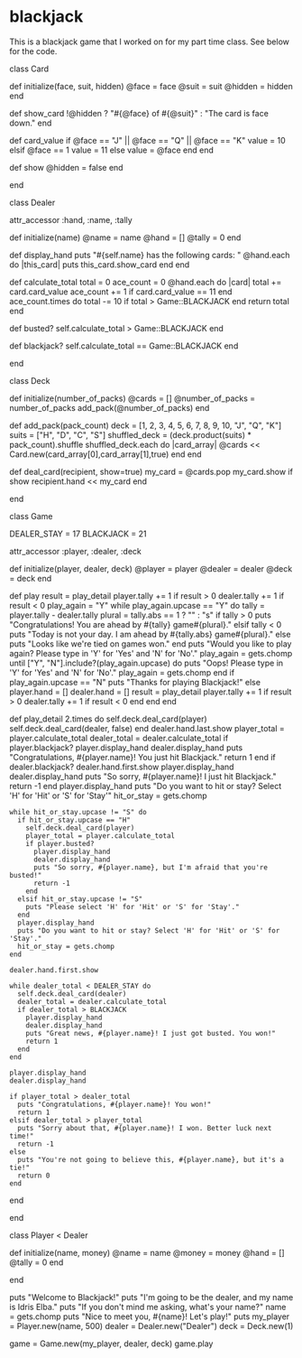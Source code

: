 # blackjack
This is a blackjack game that I worked on for my part time class. See below for the code. 

class Card
 
  def initialize(face, suit, hidden)
    @face = face
    @suit = suit
    @hidden = hidden
  end
 
  def show_card
    !@hidden ? "#{@face} of #{@suit}" : "The card is face down."
  end
 
  def card_value
    if @face == "J" || @face == "Q" || @face == "K"
      value = 10
    elsif @face == 1
      value = 11
    else
      value = @face
    end
  end
 
  def show
    @hidden = false
  end
 
end
 
class Dealer
 
  attr_accessor :hand, :name, :tally
 
  def initialize(name)
    @name = name
    @hand = []
    @tally = 0
  end
 
  def display_hand
    puts "#{self.name} has the following cards: "
    @hand.each do |this_card|
      puts this_card.show_card
    end
  end
 
  def calculate_total
    total = 0
    ace_count = 0
    @hand.each do |card|
      total += card.card_value
      ace_count += 1 if card.card_value == 11
    end
    ace_count.times do
      total -= 10 if total > Game::BLACKJACK
    end
    return total
  end
 
  def busted?
    self.calculate_total > Game::BLACKJACK
  end
 
  def blackjack?
    self.calculate_total == Game::BLACKJACK
  end
 
end
 
class Deck
 
  def initialize(number_of_packs)
    @cards = []
    @number_of_packs = number_of_packs
    add_pack(@number_of_packs)
  end
 
  def add_pack(pack_count)
    deck = [1, 2, 3, 4, 5, 6, 7, 8, 9, 10, "J", "Q", "K"]
    suits = ["H", "D", "C", "S"]
    shuffled_deck = (deck.product(suits) * pack_count).shuffle
    shuffled_deck.each do |card_array|
      @cards << Card.new(card_array[0],card_array[1],true)
    end
  end
 
  def deal_card(recipient, show=true)
    my_card = @cards.pop 
    my_card.show if show
    recipient.hand << my_card
  end
 
end
 
class Game
 
  DEALER_STAY = 17
  BLACKJACK = 21
 
  attr_accessor :player, :dealer, :deck
 
  def initialize(player, dealer, deck)
    @player = player
    @dealer = dealer
    @deck = deck
  end
 
  def play
    result = play_detail
    player.tally += 1 if result > 0
    dealer.tally += 1 if result < 0
    play_again = "Y"
    while play_again.upcase == "Y" do
      tally = player.tally - dealer.tally
      plural = tally.abs == 1 ? "" : "s"
      if tally > 0
        puts "Congratulations!  You are ahead by #{tally} game#{plural}."
      elsif tally < 0
        puts "Today is not your day. I am ahead by #{tally.abs} game#{plural}."
      else
        puts "Looks like we're tied on games won."
      end
      puts "Would you like to play again? Please type in 'Y' for 'Yes' and 'N' for 'No'."
      play_again = gets.chomp
      until ["Y", "N"].include?(play_again.upcase) do
        puts "Oops! Please type in 'Y' for 'Yes' and 'N' for 'No'."
        play_again = gets.chomp
      end
      if play_again.upcase == "N"
        puts "Thanks for playing Blackjack!"
      else
        player.hand = []
        dealer.hand = []
        result = play_detail
        player.tally += 1 if result > 0
        dealer.tally += 1 if result < 0
      end
    end
  end
 
  def play_detail
    2.times do
      self.deck.deal_card(player)
      self.deck.deal_card(dealer, false)
    end
    dealer.hand.last.show
    player_total = player.calculate_total
    dealer_total = dealer.calculate_total
    if player.blackjack?
      player.display_hand 
      dealer.display_hand
      puts "Congratulations, #{player.name}! You just hit Blackjack."
      return 1
    end
    if dealer.blackjack?
      dealer.hand.first.show
      player.display_hand 
      dealer.display_hand
      puts "So sorry, #{player.name}! I just hit Blackjack."
      return -1
    end
    player.display_hand
    puts "Do you want to hit or stay? Select 'H' for 'Hit' or 'S' for 'Stay'"
    hit_or_stay = gets.chomp
 
    while hit_or_stay.upcase != "S" do
      if hit_or_stay.upcase == "H"
        self.deck.deal_card(player)
        player_total = player.calculate_total
        if player.busted?
          player.display_hand 
          dealer.display_hand
          puts "So sorry, #{player.name}, but I'm afraid that you're busted!"
          return -1
        end
      elsif hit_or_stay.upcase != "S"
        puts "Please select 'H' for 'Hit' or 'S' for 'Stay'."
      end
      player.display_hand
      puts "Do you want to hit or stay? Select 'H' for 'Hit' or 'S' for 'Stay'."
      hit_or_stay = gets.chomp
    end
 
    dealer.hand.first.show
 
    while dealer_total < DEALER_STAY do
      self.deck.deal_card(dealer)
      dealer_total = dealer.calculate_total
      if dealer_total > BLACKJACK
        player.display_hand 
        dealer.display_hand
        puts "Great news, #{player.name}! I just got busted. You won!"
        return 1
      end
    end
 
    player.display_hand 
    dealer.display_hand
 
    if player_total > dealer_total
      puts "Congratulations, #{player.name}! You won!"
      return 1
    elsif dealer_total > player_total
      puts "Sorry about that, #{player.name}! I won. Better luck next time!"
      return -1
    else
      puts "You're not going to believe this, #{player.name}, but it's a tie!"
      return 0
    end
 
  end
 
end
 
class Player < Dealer
 
  def initialize(name, money)
    @name = name
    @money = money
    @hand = []
    @tally = 0
  end
 
end
 
puts "Welcome to Blackjack!"
puts "I'm going to be the dealer, and my name is Idris Elba."
puts "If you don't mind me asking, what's your name?"
name = gets.chomp
puts "Nice to meet you, #{name}! Let's play!"
puts
my_player = Player.new(name, 500)
dealer = Dealer.new("Dealer")
deck = Deck.new(1)
 
game = Game.new(my_player, dealer, deck)
game.play
